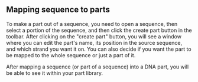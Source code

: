 ## Mapping sequence to parts

To make a part out of a sequence, you need to open a sequence, then select a portion of the sequence, and then click the create part button in the toolbar. After clicking on the "create part" button, you will see a window where you can edit the part's name, its position in the source sequence, and which strand you want it on. You can also decide if you want the part to be mapped to the whole sequence or just a part of it.

After mapping a sequence (or part of a sequence) into a DNA part, you will be able to see it within your part library.
